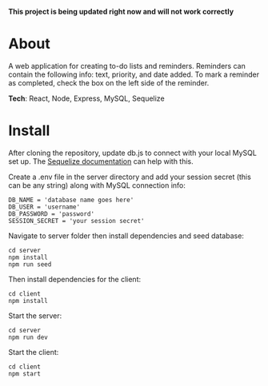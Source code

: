 **This project is being updated right now and will not work correctly**

# About

A web application for creating to-do lists and reminders. Reminders can contain the following info: text, priority, and date added. To mark a reminder as completed, check the box on the left side of the reminder.

**Tech**: React, Node, Express, MySQL, Sequelize

# Install

After cloning the repository, update db.js to connect with your local MySQL set up. The [Sequelize documentation](https://sequelize.org/master/manual/getting-started.html) can help with this.

Create a .env file in the server directory and add your session secret (this can be any string) along with MySQL connection info:

```
DB_NAME = 'database name goes here'
DB_USER = 'username'
DB_PASSWORD = 'password'
SESSION_SECRET = 'your session secret'
```

Navigate to server folder then install dependencies and seed database:

```
cd server
npm install
npm run seed
```

Then install dependencies for the client:

```
cd client
npm install
```

Start the server:

```
cd server
npm run dev
```

Start the client:

```
cd client
npm start
```
